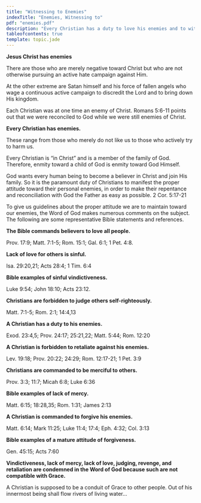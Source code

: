 ```yaml
---
title: "Witnessing to Enemies"
indexTitle: "Enemies, Witnessing to"
pdf: "enemies.pdf"
description: "Every Christian has a duty to love his enemies and to witness to them."
tableofcontents: true
template: topic.jade
---
```


**Jesus Christ has enemies**

There are those who are merely negative toward Christ but who are not
otherwise pursuing an active hate campaign against Him.

At the other extreme are Satan himself and his force of fallen angels
who wage a continuous active campaign to discredit the Lord and to bring
down His kingdom.

Each Christian was at one time an enemy of Christ. Romans 5:6-11 points
out that we were reconciled to God while we were still enemies of
Christ.

**Every Christian has enemies.**

These range from those who merely do not like us to those who actively
try to harm us.

Every Christian is “in Christ” and is a member of the family of God.
Therefore, enmity toward a child of God is enmity toward God Himself.

God wants every human being to become a believer in Christ and join His
family. So it is the paramount duty of Christians to manifest the proper
attitude toward their personal enemies, in order to make their
repentance and reconciliation with God the Father as easy as possible. 2
Cor. 5:17-21

To give us guidelines about the proper attitude we are to maintain
toward our enemies, the Word of God makes numerous comments on the
subject. The following are some representative Bible statements and
references.

**The Bible commands believers to love all people.**

Prov. 17:9; Matt. 7:1-5; Rom. 15:1; Gal. 6:1; 1 Pet. 4:8.

**Lack of love for others is sinful.**

Isa. 29:20,21; Acts 28:4; 1 Tim. 6:4

**Bible examples of sinful vindictiveness.**

Luke 9:54; John 18:10; Acts 23:12.

**Christians are forbidden to judge others self-righteously.**

Matt. 7:1-5; Rom. 2:1; 14:4,13

**A Christian has a duty to his enemies.**

Exod. 23:4,5; Prov. 24:17; 25:21,22; Matt. 5:44; Rom. 12:20

**A Christian is forbidden to retaliate against his enemies.**

Lev. 19:18; Prov. 20:22; 24:29; Rom. 12:17-21; 1 Pet. 3:9

**Christians are commanded to be merciful to others.**

Prov. 3:3; 11:7; Micah 6:8; Luke 6:36

**Bible examples of lack of mercy.**

Matt. 6:15; 18:28,35; Rom. 1:31; James 2:13

**A Christian is commanded to forgive his enemies.**

Matt. 6:14; Mark 11:25; Luke 11:4; 17:4; Eph. 4:32; Col. 3:13

**Bible examples of a mature attitude of forgiveness.**

Gen. 45:15; Acts 7:60

**Vindictiveness, lack of mercy, lack of love, judging, revenge, and
retaliation are condemned in the Word of God because such are not
compatible with Grace.**

A Christian is supposed to be a conduit of Grace to other people. Out of
his innermost being shall flow rivers of living water…

